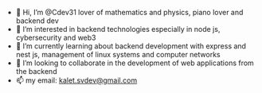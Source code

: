 
- 👋 Hi, I’m @Cdev31 lover of mathematics and physics, piano lover and backend dev
- 👀 I’m interested in backend technologies especially in node js, cybersecurity and web3
- 🌱 I’m currently learning about backend development with express and nest js, management of linux systems and computer networks
- 💞️ I’m looking to collaborate in the development of web applications from the backend
- 📫 my email: kalet.svdev@gmail.com

<!---
Cdev31/Cdev31 is a ✨ special ✨ repository because its `README.md` (this file) appears on your GitHub profile.
You can click the Preview link to take a look at your changes.
--->


